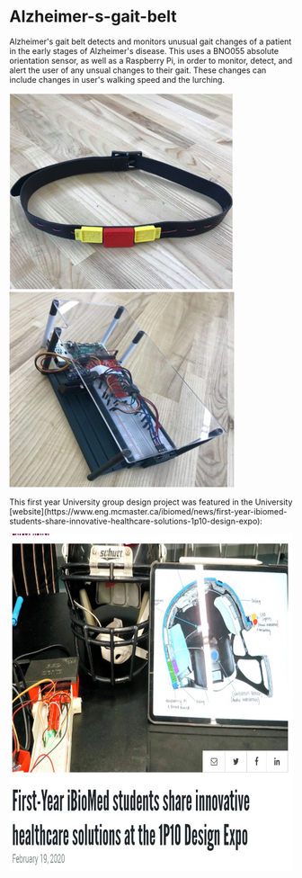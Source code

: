 # Alzheimer-s-gait-belt
Alzheimer's gait belt detects and monitors unusual gait changes of a patient  in the early stages of Alzheimer's disease.
This uses a BNO055 absolute orientation sensor, as well as a Raspberry Pi, in order to monitor, detect, and alert the user of any unsual changes to their gait.
These changes can include changes in user's walking speed and the lurching. 


<p float="left">
  <img src="/gaitBelt.jpg" width="400" height="350"  >
  <img src="/board.jpg" width="400" height="350" >
</p>
<div>
This first year University group design project was featured in the University [website](https://www.eng.mcmaster.ca/ibiomed/news/first-year-ibiomed-students-share-innovative-healthcare-solutions-1p10-design-expo):
<p justify-content="center">
 <img src="/article.jpg" width="600" height="600" >
</p>
</div>
